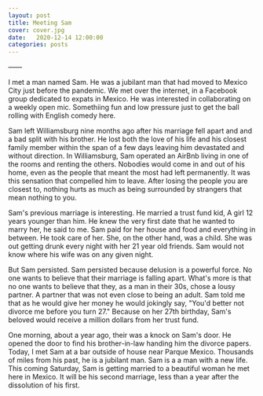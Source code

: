 ```yaml
---
layout: post
title: Meeting Sam
cover: cover.jpg
date:   2020-12-14 12:00:00
categories: posts
---
```


——

I met a man named Sam. He was a jubilant man that had moved to Mexico City just before the pandemic. We met over the internet, in a Facebook group dedicated to expats in Mexico. He was interested in collaborating on a weekly open mic. Somethiing fun and low pressure just to get the ball rolling with English comedy here.

Sam left Williamsburg nine months ago after his marriage fell apart and and a bad split with his brother. He lost both the love of his life and his closest family member within the span of a few days leaving him devastated and without direction. In Williamsburg, Sam operated an AirBnb living in one of the rooms and renting the others. Nobodies would come in and out of his home, even as the people that meant the most had left permanently. It was this sensation that compelled him to leave. After losing the people you are closest to, nothing hurts as much as being surrounded by strangers that mean nothing to you.

Sam's previous marriage is interesting. He married a trust fund kid, A girl 12 years younger than him. He knew the very first date that he wanted to marry her, he said to me. Sam paid for her house and food and everything in between. He took care of her. She, on the other hand, was a child. She was out getting drunk every night with her 21 year old friends. Sam would not know where his wife was on any given night.

But Sam persisted. Sam persisted because delusion is a powerful force. No one wants to believe that their marriage is falling apart. What's more is that no one wants to believe that they, as a man in their 30s, chose a lousy partner. A partner that was not even close to being an adult. Sam told me that as he would give her money he would jokingly say, "You'd better not divorce me before you turn 27." Because on her 27th birthday, Sam's beloved would receive a million dollars from her trust fund.

One morning, about a year ago, their was a knock on Sam's door. He opened the door to find his brother-in-law handing him the divorce papers. Today, I met Sam at a bar outside of house near Parque Mexico. Thousands of miles from his past, he is a jubilant man. Sam is a a man with a new life. This coming Saturday, Sam is getting married to a beautiful woman he met here in Mexico. It will be his second marriage, less than a year after the dissolution of his first.
